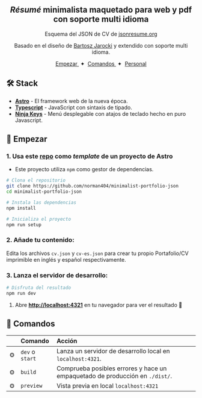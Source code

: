 
<div align="center">
<h2>
    <em>Résumé</em> minimalista maquetado para web y pdf con soporte multi idioma
</h2>
<p>
    Esquema del JSON de CV de <a href="https://jsonresume.org/schema/">jsonresume.org</a>
</p>
<p>
    Basado en el diseño de <a href="https://github.com/BartoszJarocki/cv">Bartosz Jarocki</a> y extendido con soporte multi idioma.
</p>
</div>

<div align="center">
    <a href="#🚀-empezar">
        Empezar
    </a>
    <span>&nbsp;✦&nbsp;</span>
    <a href="#🧞-comandos">
        Comandos
    </a>
    <span>&nbsp;✦&nbsp;</span>
    <a href="https://cv.molcajete.dev">
        Personal
    </a>
</div>

## 🛠️ Stack
- [**Astro**](https://astro.build/) - El framework web de la nueva época.
- [**Typescript**](https://www.typescriptlang.org/) - JavaScript con sintaxis de tipado.
- [**Ninja Keys**](https://github.com/ssleptsov/ninja-keys) - Menú desplegable con atajos de teclado hecho en puro Javascript.

## 🚀 Empezar

### 1. Usa este [repo](https://github.com/norman404/minimalist-portfolio-json) como _template_ de un proyecto de Astro

- Este proyecto utiliza `npm` como gestor de dependencias.

```bash
# Clona el repositorio
git clone https://github.com/norman404/minimalist-portfolio-json
cd minimalist-portfolio-json

# Instala las dependencias
npm install

# Inicializa el proyecto
npm run setup
```

### 2. Añade tu contenido:
Edita los archivos `cv.json` y `cv-es.json` para crear tu propio Portafolio/CV imprimible en inglés y español respectivamente.

### 3. Lanza el servidor de desarrollo:

```bash
# Disfruta del resultado
npm run dev
```

1. Abre [**http://localhost:4321**](http://localhost:4321/) en tu navegador para ver el resultado 🚀

## 🧞 Comandos

|     | Comando          | Acción                                        |
| :-- | :--------------- | :-------------------------------------------- |
| ⚙️  | `dev` o `start` | Lanza un servidor de desarrollo local en  `localhost:4321`.  |
| ⚙️  | `build`          | Comprueba posibles errores y hace un empaquetado de producción en `./dist/`.      |
| ⚙️  | `preview`        | Vista previa en local `localhost:4321` |
